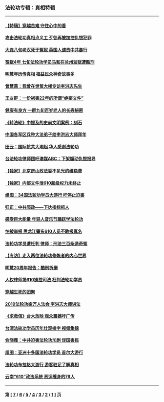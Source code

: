 ### 法轮功专辑：真相特辑
---
#### [【特稿】穿越苦难 守住心中的善](../../pages/nf4389/n13784979.md?07230430) 
#### [攻击法轮功真相点义工 歹徒再被加控仇恨犯罪](../../pages/nf4389/n13601019.md?07230430) 
#### [大连八旬老汉死于冤狱 英国人谴责中共暴行](../../pages/nf4389/n13480118.md?07230430) 
#### [冤狱4年 七旬法轮功学员马和在兰州监狱遭酷刑](../../pages/nf4389/n13304688.md?07230430) 
#### [明慧年历传真相 福益民众神奇故事多](../../pages/nf4389/n13294545.md?07230430) 
#### [曾慧燕：我曾在世贸大楼专访李洪志先生](../../pages/nf4389/n12898729.md?07230430) 
#### [王友群：一份祸害22年的所谓“绝密文件”](../../pages/nf4389/n12871750.md?07230430) 
#### [健康有良方 一群九旬百岁老人的长寿秘密](../../pages/nf4389/n12847475.md?07230430) 
#### [《转法轮》中提及的史前文明案例：刻石](../../pages/nf4389/n12758577.md?07230430) 
#### [中国各军区兵种大法弟子给李洪志大师拜年](../../pages/nf4389/n12750047.md?07230430) 
#### [田云：国际抗共大潮起 华人感谢法轮功](../../pages/nf4389/n12357708.md?07230430) 
#### [台法轮功律师团吁澳媒ABC：下架煽动仇恨报导](../../pages/nf4389/n12279917.md?07230430) 
#### [【独家】北京房山政法委不见光的维稳费](../../pages/nf4389/n12031979.md?07230430) 
#### [【独家】内部文件泄610超级权力未终止](../../pages/nf4389/n12023895.md?07230430) 
#### [组图：34国法轮功学员大游行 吁停止迫害](../../pages/nf4389/n11492658.md?07230430) 
#### [归正：中共邪政——下达指标抓人](../../pages/nf4389/n11474770.md?07230430) 
#### [感受巨大能量 年轻人音乐节踊跃学法轮功](../../pages/nf4389/n11441981.md?07230430) 
#### [怕被举报 黑龙江肇东610人员不敢报真名](../../pages/nf4389/n11436499.md?07230430) 
#### [法轮功学员遭枉判 律师：刑法三百条造奇冤](../../pages/nf4389/n11433943.md?07230430) 
#### [【专访】走入两位法轮功修炼者的内心世界](../../pages/nf4389/n11415623.md?07230430) 
#### [明慧20周年报告：酷刑折磨](../../pages/nf4389/n11387954.md?07230430) 
#### [人权律师揭610操控司法 枉判法轮功学员](../../pages/nf4389/n11313370.md?07230430) 
#### [穿越生死的团聚](../../pages/nf4389/n11258922.md?07230430) 
#### [2019法轮功逾万人法会 李洪志大师讲法](../../pages/nf4389/n11265303.md?07230430) 
#### [《求救信》台大放映 观众震撼吁广传](../../pages/nf4389/n10922251.md?07230430) 
#### [台湾法轮功学员历年壮观排字 视频集锦](../../pages/nf4389/n10878789.md?07230430) 
#### [俞晓薇：中共迫害法轮功加剧 误国害民](../../pages/nf4389/n10859260.md?07230430) 
#### [组图：亚洲十多国法轮功学员 首尔大游行](../../pages/nf4389/n10781149.md?07230430) 
#### [法轮功布拉格大游行 游客驻足了解真相](../../pages/nf4389/n10749360.md?07230430) 
#### [云南“610”政法系统 恶运缠身的78人](../../pages/nf4389/n10747534.md?07230430) 

---
#### 第 [ [7](./7.md?07230430) / [6](./6.md?07230430) / [5](./5.md?07230430) / [4](./4.md?07230430) / [3](./3.md?07230430) / [2](./2.md?07230430) / [1](./1.md?07230430) ] 页

